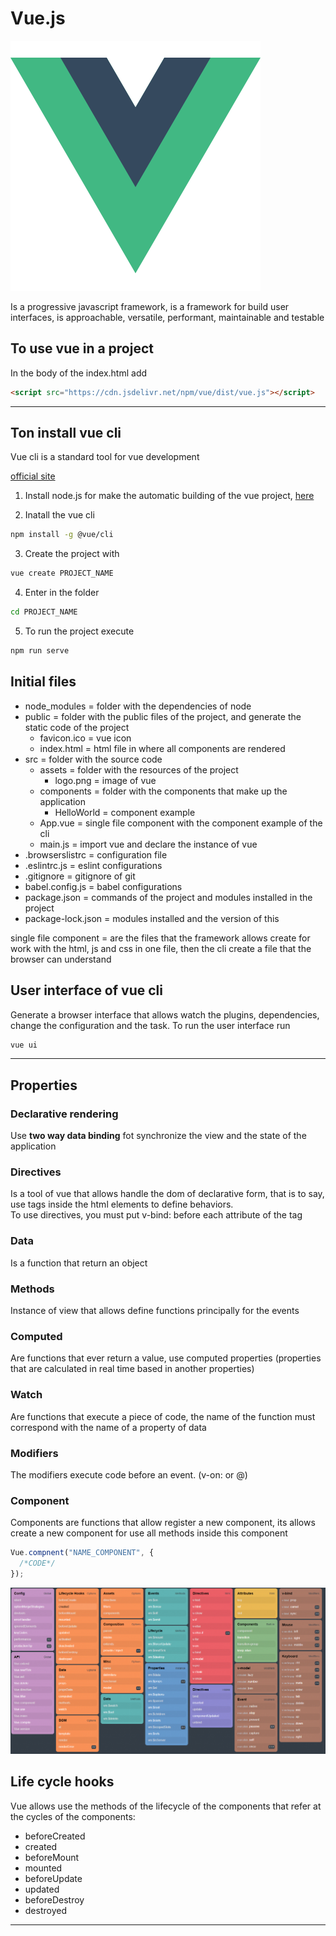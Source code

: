 # Vue.js

![vue logo](img/vueJS.png)

Is a progressive javascript framework, is a framework for build user interfaces, is approachable, versatile, performant, maintainable and testable

## To use vue in a project

In the body of the index.html add

```html
<script src="https://cdn.jsdelivr.net/npm/vue/dist/vue.js"></script>
```

---

## Ton install vue cli

Vue cli is a standard tool for vue development

[official site](https://cli.vuejs.org/)

1. Install node.js for make the automatic building of the vue project, [here](https://nodejs.org/es/download/)

2. Inatall the vue cli

```bash
npm install -g @vue/cli
```

3. Create the project with

```bash
vue create PROJECT_NAME
```

4. Enter in the folder

```bash
cd PROJECT_NAME
```

5. To run the project execute

```bash
npm run serve
```

## Initial files

- node_modules = folder with the dependencies of node
- public = folder with the public files of the project, and generate the static code of the project
  - favicon.ico = vue icon
  - index.html = html file in where all components are rendered
- src = folder with the source code
  - assets = folder with the resources of the project
    - logo.png = image of vue
  - components = folder with the components that make up the application
    - HelloWorld = component example
  - App.vue = single file component with the component example of the cli
  - main.js = import vue and declare the instance of vue
- .browserslistrc = configuration file
- .eslintrc.js = eslint configurations
- .gitignore = gitignore of git
- babel.config.js = babel configurations
- package.json = commands of the project and modules installed in the project
- package-lock.json = modules installed and the version of this

single file component = are the files that the framework allows create for work with the html, js and css in one file, then the cli create a file that the browser can understand

## User interface of vue cli

Generate a browser interface that allows watch the plugins, dependencies, change the configuration and the task.
To run the user interface run

```bash
vue ui
```

---

## Properties

### Declarative rendering

Use **two way data binding** fot synchronize the view and the state of the application

### Directives

Is a tool of vue that allows handle the dom of declarative form, that is to say, use tags inside the html elements to define behaviors.  
To use directives, you must put v-bind: before each attribute of the tag

### Data

Is a function that return an object

### Methods

Instance of view that allows define functions principally for the events

### Computed

Are functions that ever return a value, use computed properties (properties that are calculated in real time based in another properties)

### Watch

Are functions that execute a piece of code, the name of the function must correspond with the name of a property of data

### Modifiers

The modifiers execute code before an event. (v-on: or @)

### Component

Components are functions that allow register a new component, its allows create a new component for use all methods inside this component

```js
Vue.compnent("NAME_COMPONENT", {
  /*CODE*/
});
```

![](img/cheat-sheet.png)

## Life cycle hooks

Vue allows use the methods of the lifecycle of the components that refer at the cycles of the components:

- beforeCreated
- created
- beforeMount
- mounted
- beforeUpdate
- updated
- beforeDestroy
- destroyed

---
